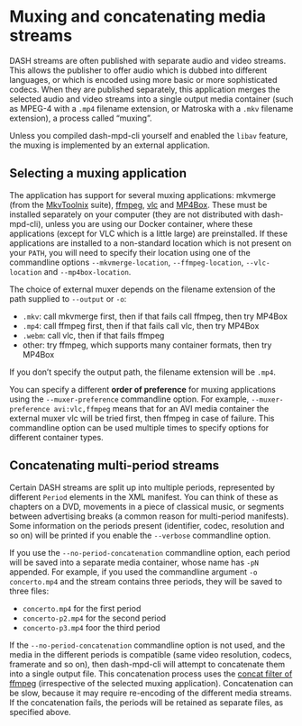 # Muxing and concatenating media streams


DASH streams are often published with separate audio and video streams. This allows the publisher to
offer audio which is dubbed into different languages, or which is encoded using more basic or more
sophisticated codecs. When they are published separately, this application merges the selected audio
and video streams into a single output media container (such as MPEG-4 with a `.mp4` filename
extension, or Matroska with a `.mkv` filename extension), a process called “muxing”.

Unless you compiled dash-mpd-cli yourself and enabled the `libav` feature, the muxing is implemented
by an external application.


## Selecting a muxing application

The application has support for several muxing applications: mkvmerge (from the
[MkvToolnix](https://mkvtoolnix.download/) suite), [ffmpeg](https://ffmpeg.org/),
[vlc](https://www.videolan.org/vlc/) and [MP4Box](https://github.com/gpac/gpac/wiki/MP4Box). These
must be installed separately on your computer (they are not distributed with dash-mpd-cli), unless
you are using our Docker container, where these applications (except for VLC which is a little
large) are preinstalled. If these applications are installed to a non-standard location which is not
present on your `PATH`, you will need to specify their location using one of the commandline options
`--mkvmerge-location`, `--ffmpeg-location`, `--vlc-location` and `--mp4box-location`.

The choice of external muxer depends on the filename extension of the path supplied to `--output`
or `-o`: 

- `.mkv`: call mkvmerge first, then if that fails call ffmpeg, then try MP4Box
- `.mp4`: call ffmpeg first, then if that fails call vlc, then try MP4Box
- `.webm`: call vlc, then if that fails ffmpeg
- other: try ffmpeg, which supports many container formats, then try MP4Box

If you don’t specify the output path, the filename extension will be `.mp4`.

You can specify a different **order of preference** for muxing applications using the
`--muxer-preference` commandline option. For example, `--muxer-preference avi:vlc,ffmpeg` means that
for an AVI media container the external muxer vlc will be tried first, then ffmpeg in case of
failure. This commandline option can be used multiple times to specify options for different
container types.



## Concatenating multi-period streams

Certain DASH streams are split up into multiple periods, represented by different `Period` elements
in the XML manifest. You can think of these as chapters on a DVD, movements in a piece of classical
music, or segments between advertising breaks (a common reason for multi-period manifests). Some
information on the periods present (identifier, codec, resolution and so on) will be printed if
you enable the `--verbose` commandline option.

If you use the `--no-period-concatenation` commandline option, each period will be saved into a
separate media container, whose name has `-pN` appended. For example, if you used the commandline
argument `-o concerto.mp4` and the stream contains three periods, they will be saved to three files:

- `concerto.mp4` for the first period
- `concerto-p2.mp4` for the second period
- `concerto-p3.mp4` foor the third period

If the `--no-period-concatenation` commandline option is not used, and the media in the different
periods is compatible (same video resolution, codecs, framerate and so on), then dash-mpd-cli will
attempt to concatenate them into a single output file. This concatenation process uses the [concat
filter of ffmpeg](https://ffmpeg.org/ffmpeg-filters.html#concat) (irrespective of the selected
muxing application). Concatenation can be slow, because it may require re-encoding of the different
media streams. If the concatenation fails, the periods will be retained as separate files, as
specified above.

